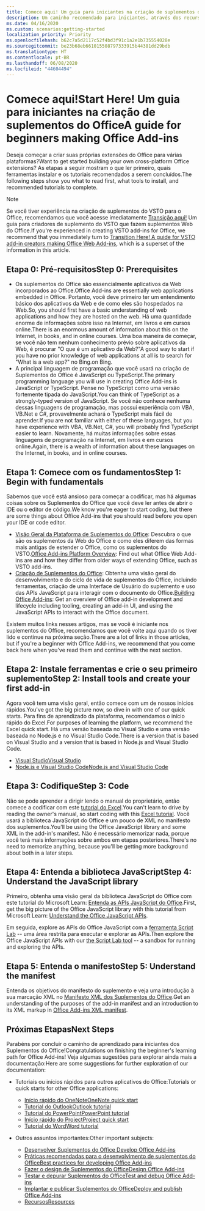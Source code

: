 ```yaml
---
title: Comece aqui! Um guia para iniciantes na criação de suplementos do Office
description: Um caminho recomendado para iniciantes, através dos recursos de aprendizado dos Suplementos do Office.
ms.date: 04/16/2020
ms.custom: scenarios:getting-started
localization_priority: Priority
ms.openlocfilehash: b62c7a5d2117c52f4bd3f91c1a2e1b735554028e
ms.sourcegitcommit: be23b68eb661015508797333915b44381dd29bdb
ms.translationtype: HT
ms.contentlocale: pt-BR
ms.lasthandoff: 06/08/2020
ms.locfileid: "44604494"
---
```

# <a name="start-here-a-guide-for-beginners-making-office-add-ins"></a><span data-ttu-id="ffef0-104">Comece aqui!</span><span class="sxs-lookup"><span data-stu-id="ffef0-104">Start Here!</span></span> <span data-ttu-id="ffef0-105">Um guia para iniciantes na criação de suplementos do Office</span><span class="sxs-lookup"><span data-stu-id="ffef0-105">A guide for beginners making Office Add-ins</span></span>

<span data-ttu-id="ffef0-106">Deseja começar a criar suas próprias extensões do Office para várias plataformas?</span><span class="sxs-lookup"><span data-stu-id="ffef0-106">Want to get started building your own cross-platform Office extensions?</span></span> <span data-ttu-id="ffef0-107">As etapas a seguir mostram o que ler primeiro, quais ferramentas instalar e os tutoriais recomendados a serem concluídos.</span><span class="sxs-lookup"><span data-stu-id="ffef0-107">The following steps show you what to read first, what tools to install, and recommended tutorials to complete.</span></span>

> [!NOTE]
> <span data-ttu-id="ffef0-108">Se você tiver experiência na criação de suplementos do VSTO para o Office, recomendamos que você acesse imediatamente [Transição aqui!](learning-path-transition.md) Um guia para criadores de suplemento do VSTO que fazem suplementos Web do Office.</span><span class="sxs-lookup"><span data-stu-id="ffef0-108">If you're experienced in creating VSTO add-ins for Office, we recommend that you immediately turn to [Transition Here! A guide for VSTO add-in creators making Office Web Add-ins](learning-path-transition.md), which is a superset of the information in this article.</span></span>

## <a name="step-0-prerequisites"></a><span data-ttu-id="ffef0-109">Etapa 0: Pré-requisitos</span><span class="sxs-lookup"><span data-stu-id="ffef0-109">Step 0: Prerequisites</span></span>

- <span data-ttu-id="ffef0-110">Os suplementos do Office são essencialmente aplicativos da Web incorporados ao Office.</span><span class="sxs-lookup"><span data-stu-id="ffef0-110">Office Add-ins are essentially web applications embedded in Office.</span></span> <span data-ttu-id="ffef0-111">Portanto, você deve primeiro ter um entendimento básico dos aplicativos da Web e de como eles são hospedados na Web.</span><span class="sxs-lookup"><span data-stu-id="ffef0-111">So, you should first have a basic understanding of web applications and how they are hosted on the web.</span></span> <span data-ttu-id="ffef0-112">Há uma quantidade enorme de informações sobre isso na Internet, em livros e em cursos online.</span><span class="sxs-lookup"><span data-stu-id="ffef0-112">There is an enormous amount of information about this on the Internet, in books, and in online courses.</span></span> <span data-ttu-id="ffef0-113">Uma boa maneira de começar, se você não tem nenhum conhecimento prévio sobre aplicativos da Web, é procurar "O que é um aplicativo da Web?"</span><span class="sxs-lookup"><span data-stu-id="ffef0-113">A good way to start if you have no prior knowledge of web applications at all is to search for "What is a web app?"</span></span> <span data-ttu-id="ffef0-114">no Bing.</span><span class="sxs-lookup"><span data-stu-id="ffef0-114">on Bing.</span></span>
- <span data-ttu-id="ffef0-115">A principal linguagem de programação que você usará na criação de Suplementos do Office é JavaScript ou TypeScript.</span><span class="sxs-lookup"><span data-stu-id="ffef0-115">The primary programming language you will use in creating Office Add-ins is JavaScript or TypeScript.</span></span> <span data-ttu-id="ffef0-116">Pense no TypeScript como uma versão fortemente tipada do JavaScript.</span><span class="sxs-lookup"><span data-stu-id="ffef0-116">You can think of TypeScript as a strongly-typed version of JavaScript.</span></span> <span data-ttu-id="ffef0-117">Se você não conhece nenhuma dessas linguagens de programação, mas possui experiência com VBA, VB.Net e C#, provavelmente achará o TypeScript mais fácil de aprender.</span><span class="sxs-lookup"><span data-stu-id="ffef0-117">If you are not familiar with either of these languages, but you have experience with VBA, VB.Net, C#, you will probably find TypeScript easier to learn.</span></span> <span data-ttu-id="ffef0-118">Novamente, há muitas informações sobre essas linguagens de programação na Internet, em livros e em cursos online.</span><span class="sxs-lookup"><span data-stu-id="ffef0-118">Again, there is a wealth of information about these languages on the Internet, in books, and in online courses.</span></span>

## <a name="step-1-begin-with-fundamentals"></a><span data-ttu-id="ffef0-119">Etapa 1: Comece com os fundamentos</span><span class="sxs-lookup"><span data-stu-id="ffef0-119">Step 1: Begin with fundamentals</span></span>

<span data-ttu-id="ffef0-120">Sabemos que você está ansioso para começar a codificar, mas há algumas coisas sobre os Suplementos do Office que você deve ler antes de abrir o IDE ou o editor de código.</span><span class="sxs-lookup"><span data-stu-id="ffef0-120">We know you're eager to start coding, but there are some things about Office Add-ins that you should read before you open your IDE or code editor.</span></span>

- <span data-ttu-id="ffef0-121">[Visão Geral da Plataforma de Suplementos do Office](office-add-ins.md): Descubra o que são os suplementos da Web do Office e como eles diferem das formas mais antigas de estender o Office, como os suplementos do VSTO.</span><span class="sxs-lookup"><span data-stu-id="ffef0-121">[Office Add-ins Platform Overview](office-add-ins.md): Find out what Office Web Add-ins are and how they differ from older ways of extending Office, such as VSTO add-ins.</span></span>
- <span data-ttu-id="ffef0-122">[Criação de Suplementos do Office](office-add-ins-fundamentals.md): Obtenha uma visão geral do desenvolvimento e do ciclo de vida de suplementos do Office, incluindo ferramentas, criação de uma Interface de Usuário do suplemento e uso das APIs JavaScript para interagir com o documento do Office.</span><span class="sxs-lookup"><span data-stu-id="ffef0-122">[Building Office Add-ins](office-add-ins-fundamentals.md): Get an overview of Office add-in development and lifecycle including tooling, creating an add-in UI, and using the JavaScript APIs to interact with the Office document.</span></span>

<span data-ttu-id="ffef0-123">Existem muitos links nesses artigos, mas se você é iniciante nos suplementos do Office, recomendamos que você volte aqui quando os tiver lido e continue na próxima seção.</span><span class="sxs-lookup"><span data-stu-id="ffef0-123">There are a lot of links in those articles, but if you're a beginner with Office Add-ins, we recommend that you come back here when you've read them and continue with the next section.</span></span>

## <a name="step-2-install-tools-and-create-your-first-add-in"></a><span data-ttu-id="ffef0-124">Etapa 2: Instale ferramentas e crie o seu primeiro suplemento</span><span class="sxs-lookup"><span data-stu-id="ffef0-124">Step 2: Install tools and create your first add-in</span></span>

<span data-ttu-id="ffef0-125">Agora você tem uma visão geral, então comece com um de nossos inícios rápidos.</span><span class="sxs-lookup"><span data-stu-id="ffef0-125">You've got the big picture now, so dive in with one of our quick starts.</span></span> <span data-ttu-id="ffef0-126">Para fins de aprendizado da plataforma, recomendamos o início rápido do Excel.</span><span class="sxs-lookup"><span data-stu-id="ffef0-126">For purposes of learning the platform, we recommend the Excel quick start.</span></span> <span data-ttu-id="ffef0-127">Há uma versão baseada no Visual Studio e uma versão baseada no Node.js e no Visual Studio Code.</span><span class="sxs-lookup"><span data-stu-id="ffef0-127">There is a version that is based on Visual Studio and a version that is based in Node.js and Visual Studio Code.</span></span>

- [<span data-ttu-id="ffef0-128">Visual Studio</span><span class="sxs-lookup"><span data-stu-id="ffef0-128">Visual Studio</span></span>](../quickstarts/excel-quickstart-jquery.md?tabs=visualstudio)
- [<span data-ttu-id="ffef0-129">Node.js e Visual Studio Code</span><span class="sxs-lookup"><span data-stu-id="ffef0-129">Node.js and Visual Studio Code</span></span>](../quickstarts/excel-quickstart-jquery.md?tabs=yeomangenerator)

## <a name="step-3-code"></a><span data-ttu-id="ffef0-130">Etapa 3: Codifique</span><span class="sxs-lookup"><span data-stu-id="ffef0-130">Step 3: Code</span></span>

<span data-ttu-id="ffef0-131">Não se pode aprender a dirigir lendo o manual do proprietário, então comece a codificar com este [tutorial do Excel](../tutorials/excel-tutorial.md).</span><span class="sxs-lookup"><span data-stu-id="ffef0-131">You can't learn to drive by reading the owner's manual, so start coding with this [Excel tutorial](../tutorials/excel-tutorial.md).</span></span> <span data-ttu-id="ffef0-132">Você usará a biblioteca JavaScript do Office e um pouco de XML no manifesto dos suplementos.</span><span class="sxs-lookup"><span data-stu-id="ffef0-132">You'll be using the Office JavaScript library and some XML in the add-in's manifest.</span></span> <span data-ttu-id="ffef0-133">Não é necessário memorizar nada, porque você terá mais informações sobre ambos em etapas posteriores.</span><span class="sxs-lookup"><span data-stu-id="ffef0-133">There's no need to memorize anything, because you'll be getting more background about both in a later steps.</span></span>

## <a name="step-4-understand-the-javascript-library"></a><span data-ttu-id="ffef0-134">Etapa 4: Entenda a biblioteca JavaScript</span><span class="sxs-lookup"><span data-stu-id="ffef0-134">Step 4: Understand the JavaScript library</span></span>

<span data-ttu-id="ffef0-135">Primeiro, obtenha uma visão geral da biblioteca JavaScript do Office com este tutorial do Microsoft Learn: [Entenda as APIs JavaScript do Office](https://docs.microsoft.com/learn/modules/understand-office-javascript-apis/index).</span><span class="sxs-lookup"><span data-stu-id="ffef0-135">First, get the big picture of the Office JavaScript library with this tutorial from Microsoft Learn: [Understand the Office JavaScript APIs](https://docs.microsoft.com/learn/modules/understand-office-javascript-apis/index).</span></span>

<span data-ttu-id="ffef0-136">Em seguida, explore as APIs do Office JavaScript com a [ferramenta Script Lab](explore-with-script-lab.md) -- uma área restrita para executar e explorar as APIs.</span><span class="sxs-lookup"><span data-stu-id="ffef0-136">Then explore the Office JavaScript APIs with our [the Script Lab tool](explore-with-script-lab.md) -- a sandbox for running and exploring the APIs.</span></span>

## <a name="step-5-understand-the-manifest"></a><span data-ttu-id="ffef0-137">Etapa 5: Entenda o manifesto</span><span class="sxs-lookup"><span data-stu-id="ffef0-137">Step 5: Understand the manifest</span></span>

<span data-ttu-id="ffef0-138">Entenda os objetivos do manifesto do suplemento e veja uma introdução à sua marcação XML no [Manifesto XML dos Suplementos do Office](../develop/add-in-manifests.md).</span><span class="sxs-lookup"><span data-stu-id="ffef0-138">Get an understanding of the purposes of the add-in manifest and an introduction to its XML markup in [Office Add-ins XML manifest](../develop/add-in-manifests.md).</span></span>

## <a name="next-steps"></a><span data-ttu-id="ffef0-139">Próximas Etapas</span><span class="sxs-lookup"><span data-stu-id="ffef0-139">Next Steps</span></span>

<span data-ttu-id="ffef0-140">Parabéns por concluir o caminho de aprendizado para iniciantes dos Suplementos do Office!</span><span class="sxs-lookup"><span data-stu-id="ffef0-140">Congratulations on finishing the beginner's learning path for Office Add-ins!</span></span> <span data-ttu-id="ffef0-141">Veja algumas sugestões para explorar ainda mais a documentação:</span><span class="sxs-lookup"><span data-stu-id="ffef0-141">Here are some suggestions for further exploration of our documentation:</span></span>

- <span data-ttu-id="ffef0-142">Tutoriais ou inícios rápidos para outros aplicativos do Office:</span><span class="sxs-lookup"><span data-stu-id="ffef0-142">Tutorials or quick starts for other Office applications:</span></span>

  - [<span data-ttu-id="ffef0-143">Início rápido do OneNote</span><span class="sxs-lookup"><span data-stu-id="ffef0-143">OneNote quick start</span></span>](../quickstarts/onenote-quickstart.md)
  - [<span data-ttu-id="ffef0-144">Tutorial do Outlook</span><span class="sxs-lookup"><span data-stu-id="ffef0-144">Outlook tutorial</span></span>](/outlook/add-ins/addin-tutorial)
  - [<span data-ttu-id="ffef0-145">Tutorial do PowerPoint</span><span class="sxs-lookup"><span data-stu-id="ffef0-145">PowerPoint tutorial</span></span>](../tutorials/powerpoint-tutorial.md)
  - [<span data-ttu-id="ffef0-146">Início rápido do Project</span><span class="sxs-lookup"><span data-stu-id="ffef0-146">Project quick start</span></span>](../quickstarts/project-quickstart.md)
  - [<span data-ttu-id="ffef0-147">Tutorial do Word</span><span class="sxs-lookup"><span data-stu-id="ffef0-147">Word tutorial</span></span>](../tutorials/word-tutorial.md)

- <span data-ttu-id="ffef0-148">Outros assuntos importantes:</span><span class="sxs-lookup"><span data-stu-id="ffef0-148">Other important subjects:</span></span>

  - [<span data-ttu-id="ffef0-149">Desenvolver Suplementos do Office </span><span class="sxs-lookup"><span data-stu-id="ffef0-149">Develop Office Add-ins</span></span>](../develop/develop-overview.md)
  - [<span data-ttu-id="ffef0-150">Práticas recomendadas para o desenvolvimento de suplementos do Office</span><span class="sxs-lookup"><span data-stu-id="ffef0-150">Best practices for developing Office Add-ins</span></span>](../concepts/add-in-development-best-practices.md)
  - [<span data-ttu-id="ffef0-151">Fazer o design de Suplementos do Office</span><span class="sxs-lookup"><span data-stu-id="ffef0-151">Design Office Add-ins</span></span>](../design/add-in-design.md)
  - [<span data-ttu-id="ffef0-152">Testar e depurar Suplementos do Office</span><span class="sxs-lookup"><span data-stu-id="ffef0-152">Test and debug Office Add-ins</span></span>](../testing/test-debug-office-add-ins.md)
  - [<span data-ttu-id="ffef0-153">Implantar e publicar Suplementos do Office</span><span class="sxs-lookup"><span data-stu-id="ffef0-153">Deploy and publish Office Add-ins</span></span>](../publish/publish.md)
  - [<span data-ttu-id="ffef0-154">Recursos</span><span class="sxs-lookup"><span data-stu-id="ffef0-154">Resources</span></span>](../resources/resources-links-help.md)
